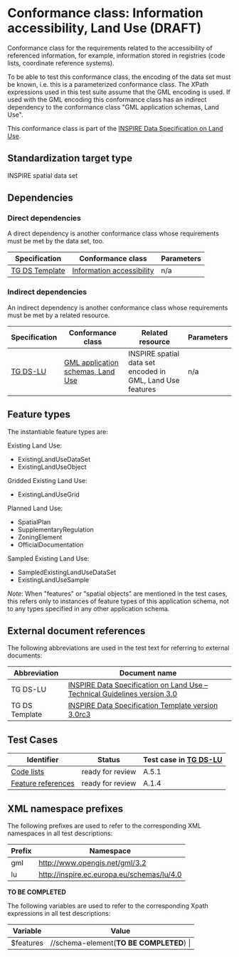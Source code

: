 # Conformance class: Information accessibility, Land Use (DRAFT)

Conformance class for the requirements related to the accessibility of referenced information, for example, information stored in registries (code lists, coordinate reference systems).

To be able to test this conformance class, the encoding of the data set must be known, i.e. this is a parameterized conformance class. The XPath expressions used in this test suite assume that the GML encoding is used. If used with the GML encoding this conformance class has an indirect dependency to the conformance class "GML application schemas, Land Use".

This conformance class is part of the [INSPIRE Data Specification on Land Use](../README.md).

## Standardization target type

INSPIRE spatial data set

## Dependencies

### Direct dependencies

A direct dependency is another conformance class whose requirements must be met by the data set, too.

| Specification | Conformance class | Parameters | 
| ------------- | ----------------- | ---------- |
| [TG DS Template](#ref_TG_DS_tmpl) | [Information accessibility](http://inspire.ec.europa.eu/id/ats/data/3.0rc3/information-accessibility) | n/a |

### Indirect dependencies

An indirect dependency is another conformance class whose requirements must be met by a related resource.

| Specification | Conformance class | Related resource | Parameters |
| ------------- | ----------------- | ---------------- | ---------- |
| [TG DS-LU](#ref_TG_DS_LU) | [GML application schemas, Land Use](../lu-gml/README.md) | INSPIRE spatial data set encoded in GML, Land Use features | n/a |
 
## Feature types <a name="feature-types"></a>

The instantiable feature types are:

Existing Land Use:
* ExistingLandUseDataSet
* ExistingLandUseObject

Gridded Existing Land Use:
* ExistingLandUseGrid

Planned Land Use:
* SpatialPlan
* SupplementaryRegulation
* ZoningElement
* OfficialDocumentation

Sampled Existing Land Use:
* SampledExistingLandUseDataSet
* ExistingLandUseSample

*Note*: When "features" or "spatial objects" are mentioned in the test cases, this refers only to instances of feature types of this application schema, not to any types specified in any other application schema.

## External document references

The following abbreviations are used in the test text for referring to external documents:

Abbreviation                     | Document name
-------------------------------- | --------------------------------------------------
TG DS-LU <a name="ref_TG_DS_LU"></a>   | [INSPIRE Data Specification on Land Use – Technical Guidelines version 3.0](http://inspire.ec.europa.eu/documents/Data_Specifications/INSPIRE_DataSpecification_LU_v3.0.pdf)
TG DS Template <a name="ref_TG_DS_tmpl"></a>   | [INSPIRE Data Specification Template version 3.0rc3](http://inspire.jrc.ec.europa.eu/documents/Data_Specifications/INSPIRE_DataSpecification_Template_v3.0rc3.pdf)

## Test Cases

| Identifier                                                        | Status   | Test case in [TG DS-LU](#ref_TG_DS_LU)  |
| ----------------------------------------------------------------- | -------- | ------------ |
| [Code lists](./code-list.md)  | ready for review  | A.5.1 |
| [Feature references](./features.md)  | ready for review  | A.1.4 |

## XML namespace prefixes <a name="namespaces"></a>

The following prefixes are used to refer to the corresponding XML namespaces in all test descriptions:

Prefix         | Namespace
-------------- | -------------------------------------------------
gml            | http://www.opengis.net/gml/3.2
lu             | http://inspire.ec.europa.eu/schemas/lu/4.0
**TO BE COMPLETED**

The following variables are used to refer to the corresponding Xpath expressions in all test descriptions:

Variable       | Value
-------------- | -------------------------------------------------
$features      |  //schema-element(**TO BE COMPLETED**) \|
